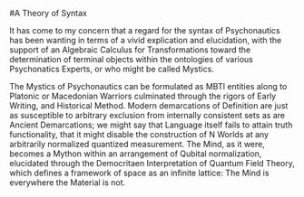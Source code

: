 #A Theory of Syntax

It has come to my concern that a regard for the syntax of Psychonautics has 
been wanting in terms of a vivid explication and elucidation, with the support 
of an Algebraic Calculus for Transformations toward the determination of 
terminal objects within the ontologies of various Psychonatics Experts, or who 
might be called Mystics.

The Mystics of Psychonautics can be formulated as MBTI entities along to 
Platonic or Macedonian Warriors culminated through the rigors of Early 
Writing, and Historical Method. Modern demarcations of Definition are just as 
susceptible to arbitrary exclusion from internally consistent sets as are 
Ancient Demarcations; we might say that Language itself fails to attain truth 
functionality, that it might disable the construction of N Worlds at any 
arbitrarily normalized quantized measurement. The Mind, as it were, becomes a 
Mython within an arrangement of Qubital normalization, elucidated through the 
Democritaen Interpretation of Quantum Field Theory, which defines a framework 
of space as an infinite lattice: The Mind is everywhere the Material is not.
